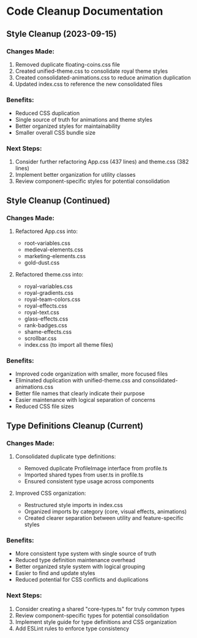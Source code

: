 
# Code Cleanup Documentation

## Style Cleanup (2023-09-15)

### Changes Made:
1. Removed duplicate floating-coins.css file
2. Created unified-theme.css to consolidate royal theme styles
3. Created consolidated-animations.css to reduce animation duplication
4. Updated index.css to reference the new consolidated files

### Benefits:
- Reduced CSS duplication
- Single source of truth for animations and theme styles
- Better organized styles for maintainability
- Smaller overall CSS bundle size

### Next Steps:
1. Consider further refactoring App.css (437 lines) and theme.css (382 lines)
2. Implement better organization for utility classes
3. Review component-specific styles for potential consolidation

## Style Cleanup (Continued)

### Changes Made:
1. Refactored App.css into:
   - root-variables.css
   - medieval-elements.css
   - marketing-elements.css
   - gold-dust.css

2. Refactored theme.css into:
   - royal-variables.css
   - royal-gradients.css
   - royal-team-colors.css
   - royal-effects.css
   - royal-text.css
   - glass-effects.css
   - rank-badges.css
   - shame-effects.css
   - scrollbar.css
   - index.css (to import all theme files)

### Benefits:
- Improved code organization with smaller, more focused files
- Eliminated duplication with unified-theme.css and consolidated-animations.css
- Better file names that clearly indicate their purpose
- Easier maintenance with logical separation of concerns
- Reduced CSS file sizes

## Type Definitions Cleanup (Current)

### Changes Made:
1. Consolidated duplicate type definitions:
   - Removed duplicate ProfileImage interface from profile.ts
   - Imported shared types from user.ts in profile.ts
   - Ensured consistent type usage across components

2. Improved CSS organization:
   - Restructured style imports in index.css
   - Organized imports by category (core, visual effects, animations)
   - Created clearer separation between utility and feature-specific styles

### Benefits:
- More consistent type system with single source of truth
- Reduced type definition maintenance overhead
- Better organized style system with logical grouping
- Easier to find and update styles
- Reduced potential for CSS conflicts and duplications

### Next Steps:
1. Consider creating a shared "core-types.ts" for truly common types
2. Review component-specific types for potential consolidation
3. Implement style guide for type definitions and CSS organization
4. Add ESLint rules to enforce type consistency
